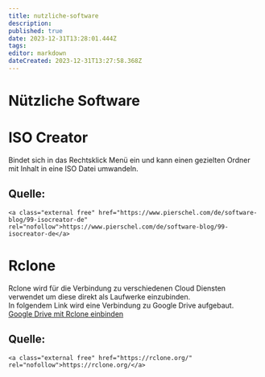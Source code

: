 ```yaml
---
title: nutzliche-software
description: 
published: true
date: 2023-12-31T13:28:01.444Z
tags: 
editor: markdown
dateCreated: 2023-12-31T13:27:58.368Z
---
```


# Nützliche Software

# <span class="mw-headline" id="bkmrk-iso-creator-1">ISO Creator</span>

Bindet sich in das Rechtsklick Menü ein und kann einen gezielten Ordner mit Inhalt in eine ISO Datei umwandeln.

## <span class="mw-headline" id="bkmrk-quelle%3A-1">Quelle:</span>

```
<a class="external free" href="https://www.pierschel.com/de/software-blog/99-isocreator-de" rel="nofollow">https://www.pierschel.com/de/software-blog/99-isocreator-de</a>
```

# <span class="mw-headline" id="bkmrk-rclone-1">Rclone</span>

Rclone wird für die Verbindung zu verschiedenen Cloud Diensten verwendet um diese direkt als Laufwerke einzubinden.  
In folgendem Link wird eine Verbindung zu Google Drive aufgebaut.  
[Google Drive mit Rclone einbinden](https://wiki.eidolf.de/index.php/Google_Drive_mit_Rclone_einbinden "Google Drive mit Rclone einbinden")

## <span class="mw-headline" id="bkmrk-quelle%3A-3">Quelle:</span>

```
<a class="external free" href="https://rclone.org/" rel="nofollow">https://rclone.org/</a>
```